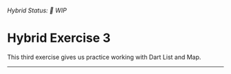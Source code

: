 ###### Hybrid Status: 🚧 WIP

# Hybrid Exercise 3

This third exercise gives us practice working with Dart List and Map.

---
